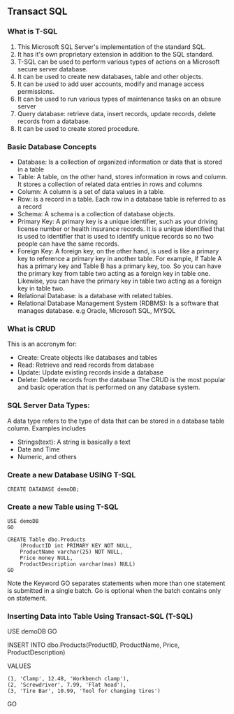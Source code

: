 ## Transact SQL
### What is T-SQL
1.  This Microsoft SQL Server's implementation of the standard SQL. 
2.  It has it's own proprietary extension in addition to the SQL standard. 
3.  T-SQL can be used to perform various types of actions on a Microsoft secure server database. 
4.  It can be used to create new databases, table and other objects. 
5.  It can be used to add user accounts, modify and manage access permissions. 
6.  It can be used to run various types of maintenance tasks on an obsure server
7.  Query database: retrieve data, insert records, update records, delete records from a database.
8.  It can be used to create stored procedure.

### Basic Database Concepts
- Database: Is a collection of organized information or data that is stored in a table
- Table: A table, on the other hand, stores information in rows and column. It stores a collection of related data entries in rows and columns
- Column: A column is a set of data values in a table.
- Row: is a record in a table. Each row in a database table is referred to as a record
- Schema: A schema is a collection of database objects.
- Primary Key: A primary key is a unique identifier, such as your driving license number or health insurance records. It is a unique identified that is used to identifier that is used to identify unique records so no two people can have the same records. 
- Foreign Key: A foreign key, on the other hand, is used is like a primary key to reference a primary key in another table. For example, if Table A has a primary key and Table B has a primary key, too. So you can have the primary key from table two acting as a foreign key in table one. Likewise, you can have the primary key in table two acting as a foreign key in table two. 
- Relational Database: is a database with related tables.
- Relational Database Management System (RDBMS): Is a software that manages database. e.g Oracle, Microsoft SQL, MYSQL

### What is CRUD
This is an accronym for:
- Create: Create objects like databases and tables
- Read: Retrieve and read records from database
- Update: Update existing records inside a database
- Delete: Delete records from the database
The CRUD is the most popular and basic operation that is performed on any database system.

### SQL Server Data Types:
A data type refers to the type of data that can be stored in a database table column. Examples includes
-   Strings(text): A string is basically a text
-   Date and Time
-   Numeric, and others

### Create a new Database USING T-SQL
```
CREATE DATABASE demoDB;
```

### Create a new Table using T-SQL
```
USE demoDB
GO

CREATE Table dbo.Products
	(ProductID int PRIMARY KEY NOT NULL,
	ProductName varchar(25) NOT NULL,
	Price money NULL,
	ProductDescription varchar(max) NULL)
GO
```
Note the Keyword GO separates statements when more than one statement is submitted in a single batch. Go is optional when the batch contains only on statement.

### Inserting Data into Table Using Transact-SQL (T-SQL)
USE demoDB
GO

INSERT INTO dbo.Products(ProductID, ProductName, Price, ProductDescription)

VALUES

	(1, 'Clamp', 12.48, 'Workbench clamp'),
	(2,	'Screwdriver', 7.99, 'Flat head'),
	(3,	'Tire Bar', 10.99, 'Tool for changing tires')

GO